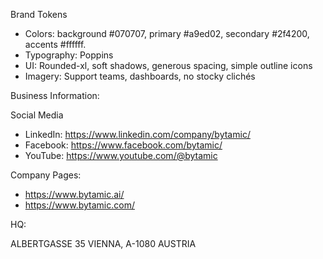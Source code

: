 Brand Tokens

- Colors: background #070707, primary #a9ed02, secondary #2f4200, accents #ffffff.
- Typography: Poppins
- UI: Rounded-xl, soft shadows, generous spacing, simple outline icons
- Imagery: Support teams, dashboards, no stocky clichés

Business Information: 

Social Media
- LinkedIn: https://www.linkedin.com/company/bytamic/
- Facebook: https://www.facebook.com/bytamic/
- YouTube: https://www.youtube.com/@bytamic

Company Pages: 
- https://www.bytamic.ai/
- https://www.bytamic.com/

HQ: 

ALBERTGASSE 35
VIENNA, A-1080
AUSTRIA